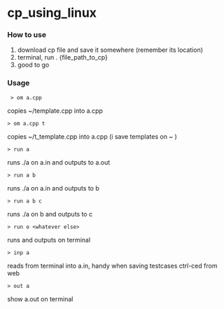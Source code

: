 # cp_using_linux
### How to use
1. download cp file and save it somewhere (remember its location)
2. terminal, run
      . {file_path_to_cp}
3. good to go
### Usage
```
 > om a.cpp
 ```
copies ~/template.cpp into a.cpp
```
> om a.cpp t
```
copies ~/t_template.cpp into a.cpp (i save templates on ~ )
```
> run a
```
runs ./a on a.in and outputs to a.out
```
> run a b
```
runs ./a on a.in and outputs to b
```
> run a b c
```
runs ./a on b and outputs to c
```
> run o <whatever else>
```
runs and outputs on terminal
```
> inp a
```
reads from terminal into a.in, handy when saving testcases ctrl-ced from web
```
> out a
```
show a.out on terminal
